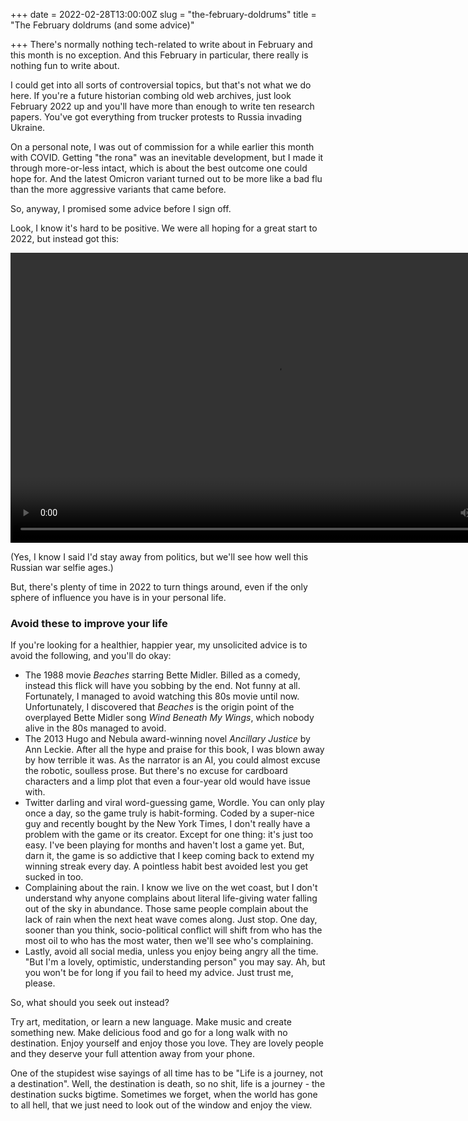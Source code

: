 +++
date = 2022-02-28T13:00:00Z
slug = "the-february-doldrums"
title = "The February doldrums (and some advice)"

+++
There's normally nothing tech-related to write about in February and this month is no exception. And this February in particular, there really is nothing fun to write about.

I could get into all sorts of controversial topics, but that's not what we do here. If you're a future historian combing old web archives, just look February 2022 up and you'll have more than enough to write ten research papers. You've got everything from trucker protests to Russia invading Ukraine.

On a personal note, I was out of commission for a while earlier this month with COVID. Getting "the rona" was an inevitable development, but I made it through more-or-less intact, which is about the best outcome one could hope for. And the latest Omicron variant turned out to be more like a bad flu than the more aggressive variants that came before.

So, anyway, I promised some advice before I sign off.

<!--more-->

Look, I know it's hard to be positive. We were all hoping for a great start to 2022, but instead got this:

<video width="848" height="464" controls>
<source src="/images/russian_missles.mp4" type="video/mp4">
Your browser does not support the video tag.
</video>

(Yes, I know I said I'd stay away from politics, but we'll see how well this Russian war selfie ages.)

But, there's plenty of time in 2022 to turn things around, even if the only sphere of influence you have is in your personal life.

### Avoid these to improve your life

If you're looking for a healthier, happier year, my unsolicited advice is to avoid the following, and you'll do okay:

* The 1988 movie _Beaches_ starring Bette Midler. Billed as a comedy, instead this flick will have you sobbing by the end. Not funny at all. Fortunately, I managed to avoid watching this 80s movie until now. Unfortunately, I discovered that _Beaches_ is the origin point of the overplayed Bette Midler song _Wind Beneath My Wings_, which nobody alive in the 80s managed to avoid.
* The 2013 Hugo and Nebula award-winning novel _Ancillary Justice_ by Ann Leckie. After all the hype and praise for this book, I was blown away by how terrible it was. As the narrator is an AI, you could almost excuse the robotic, soulless prose. But there's no excuse for cardboard characters and a limp plot that even a four-year old would have issue with.
* Twitter darling and viral word-guessing game, Wordle. You can only play once a day, so the game truly is habit-forming. Coded by a super-nice guy and recently bought by the New York Times, I don't really have a problem with the game or its creator. Except for one thing: it's just too easy. I've been playing for months and haven't lost a game yet. But, darn it, the game is so addictive that I keep coming back to extend my winning streak every day. A pointless habit best avoided lest you get sucked in too.
* Complaining about the rain. I know we live on the wet coast, but I don't understand why anyone complains about literal life-giving water falling out of the sky in abundance. Those same people complain about the lack of rain when the next heat wave comes along. Just stop. One day, sooner than you think, socio-political conflict will shift from who has the most oil to who has the most water, then we'll see who's complaining.
* Lastly, avoid all social media, unless you enjoy being angry all the time. "But I'm a lovely, optimistic, understanding person" you may say. Ah, but you won't be for long if you fail to heed my advice. Just trust me, please.

 So, what should you seek out instead?

Try art, meditation, or learn a new language. Make music and create something new. Make delicious food and go for a long walk with no destination. Enjoy yourself and enjoy those you love. They are lovely people and they deserve your full attention away from your phone.

One of the stupidest wise sayings of all time has to be "Life is a journey, not a destination". Well, the destination is death, so no shit, life is a journey - the destination sucks bigtime. Sometimes we forget, when the world has gone to all hell, that we just need to look out of the window and enjoy the view.